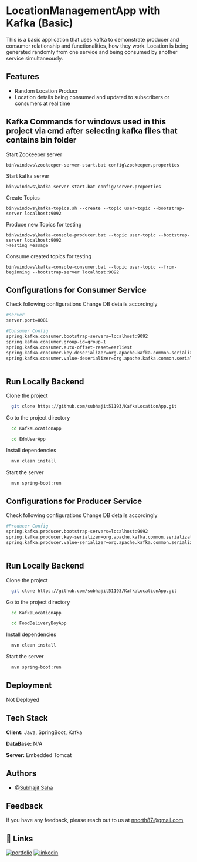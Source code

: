 
# LocationManagementApp with Kafka (Basic)

This is a basic application that uses kafka to demonstrate producer and consumer relationship and functionalities, how they work.
Location is being generated randomly from one service and being consumed by another service simultaneously.


## Features

- Random Location Producr
- Location details being consumed and updated to subscribers or consumers at real time

## Kafka Commands for windows used in this project via cmd after selecting kafka files that contains bin folder

Start Zookeeper server
```
bin\windows\zookeeper-server-start.bat config\zookeeper.properties
```
Start kafka server
```
bin\windows\kafka-server-start.bat config/server.properties
```
Create Topics
```
bin\windows\kafka-topics.sh --create --topic user-topic --bootstrap-server localhost:9092
```
Produce new Topics for testing
```
bin\windows\kafka-console-producer.bat --topic user-topic --bootstrap-server localhost:9092
>Testing Message
```
Consume created topics for testing
```
bin\windows\kafka-console-consumer.bat --topic user-topic --from-beginning --bootstrap-server localhost:9092
```

## Configurations for Consumer Service

Check following configurations Change DB details accordingly

```bash
#server
server.port=8081

#Consumer Config
spring.kafka.consumer.bootstrap-servers=localhost:9092
spring.kafka.consumer.group-id=group-1
spring.kafka.consumer.auto-offset-reset=earliest
spring.kafka.consumer.key-deserializer=org.apache.kafka.common.serialization.StringDeserializer
spring.kafka.consumer.value-deserializer=org.apache.kafka.common.serialization.StringDeserializer



```
    
## Run Locally Backend

Clone the project

```bash
  git clone https://github.com/subhajit51193/KafkaLocationApp.git
```

Go to the project directory

```bash
  cd KafkaLocationApp
```
```bash
  cd EdnUserApp
```

Install dependencies

```bash
  mvn clean install
```

Start the server

```bash
  mvn spring-boot:run
```
## Configurations for Producer Service

Check following configurations Change DB details accordingly

```bash
#Producer Config
spring.kafka.producer.bootstrap-servers=localhost:9092
spring.kafka.producer.key-serializer=org.apache.kafka.common.serialization.StringSerializer
spring.kafka.producer.value-serializer=org.apache.kafka.common.serialization.StringSerializer



```
    
## Run Locally Backend

Clone the project

```bash
  git clone https://github.com/subhajit51193/KafkaLocationApp.git
```

Go to the project directory

```bash
  cd KafkaLocationApp
```
```bash
  cd FoodDeliveryBoyApp
```

Install dependencies

```bash
  mvn clean install
```

Start the server

```bash
  mvn spring-boot:run
```


## Deployment

Not Deployed



## Tech Stack

**Client:** Java, SpringBoot, Kafka

**DataBase:** N/A

**Server:** Embedded Tomcat


## Authors

- [@Subhajit Saha](https://github.com/subhajit51193)


## Feedback

If you have any feedback, please reach out to us at nnorth87@gmail.com


## 🔗 Links
[![portfolio](https://img.shields.io/badge/my_portfolio-000?style=for-the-badge&logo=ko-fi&logoColor=white)](https://subhajit51193.github.io/)
[![linkedin](https://img.shields.io/badge/linkedin-0A66C2?style=for-the-badge&logo=linkedin&logoColor=white)](https://www.linkedin.com/in/subhajit-saha-103110185/)





